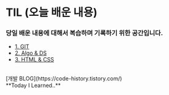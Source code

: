# TIL (오늘 배운 내용)

### 당일 배운 내용에 대해서 복습하며 기록하기 위한 공간입니다.
- [1. GIT](./git-github)
- [2. Algo & DS](./algorithms-data-structure)
- [3. HTML & CSS](./HTML-CSS)
<br>
[개발 BLOG](https://code-history.tistory.com/)
<br>
**Today I Learned..**